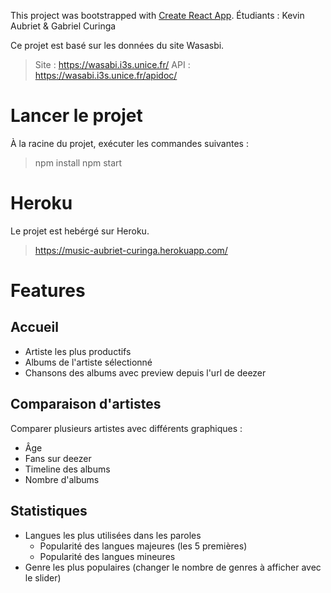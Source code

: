 This project was bootstrapped with [Create React App](https://github.com/facebook/create-react-app).
Étudiants : Kevin Aubriet & Gabriel Curinga

Ce projet est basé sur les données du site Wasasbi.

> Site : https://wasabi.i3s.unice.fr/
> API : https://wasabi.i3s.unice.fr/apidoc/

# Lancer le projet

À la racine du projet, exécuter les commandes suivantes :

> npm install
> npm start

# Heroku

Le projet est hebérgé sur Heroku.

> https://music-aubriet-curinga.herokuapp.com/

# Features

## Accueil

- Artiste les plus productifs
- Albums de l'artiste sélectionné
- Chansons des albums avec preview depuis l'url de deezer

## Comparaison d'artistes

Comparer plusieurs artistes avec différents graphiques :

- Âge
- Fans sur deezer
- Timeline des albums
- Nombre d'albums

## Statistiques

- Langues les plus utilisées dans les paroles
  - Popularité des langues majeures (les 5 premières)
  - Popularité des langues mineures
- Genre les plus populaires (changer le nombre de genres à afficher avec le slider)
